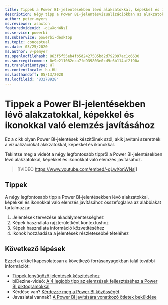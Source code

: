 ```yaml
---
title: Tippek a Power BI-jelentésekben lévő alakzatokkal, képekkel és ikonokkal való elemzés javításához
description: Négy tipp a Power BI-jelentésvizualizációkban az alakzatokat, képeket és ikonokat használó elemzések optimalizálásához a Power BI Desktopban vagy a Power BI szolgáltatásban.
author: peter-myers
ms.reviewer: asaxton
featuredvideoid: -gLwXonWNsI
ms.service: powerbi
ms.subservice: powerbi-desktop
ms.topic: conceptual
ms.date: 03/25/2020
ms.author: v-pemyer
ms.openlocfilehash: 863f5f55eb4fb5d2427585bd2d792097ac1c6630
ms.sourcegitcommit: 0e9e211082eca7fd939803e0cd9c6b114af2f90a
ms.translationtype: HT
ms.contentlocale: hu-HU
ms.lasthandoff: 05/13/2020
ms.locfileid: "83278928"
---
```

# <a name="tips-to-improve-analysis-with-shapes-images-and-icons-in-power-bi-reports"></a>Tippek a Power BI-jelentésekben lévő alakzatokkal, képekkel és ikonokkal való elemzés javításához

Ez a cikk olyan Power BI-jelentések készítőinek szól, akik javítani szeretnék a vizualizációkat alakzatokkal, képekkel és ikonokkal.

Tekintse meg a videót a négy legfontosabb tippről a Power BI-jelentésekben lévő alakzatokkal, képekkel és ikonokkal való elemzés javításához.

> [!VIDEO https://www.youtube.com/embed/-gLwXonWNsI]

## <a name="tips"></a>Tippek

A négy legfontosabb tipp a Power BI-jelentésekben lévő alakzatokkal, képekkel és ikonokkal való elemzés javításához összefoglalva az alábbiakat tartalmazza:

1. Jelentések tervezése akadálymentességhez
1. Képek használata rajzterületként kontextushoz
1. Képek használata információ közvetítéséhez
1. Ikonok hozzáadása a jelentések részletesebbé tételéhez

## <a name="next-steps"></a>Következő lépések

Ezzel a cikkel kapcsolatosan a következő forrásanyagokban talál további információt:

- [Tippek lenyűgöző jelentések készítéséhez](../create-reports/desktop-tips-and-tricks-for-creating-reports.md)
- biDezine-videó: [A 4 legjobb tipp az elemzések fejlesztéséhez a Power BI piktogramokkal](https://www.youtube.com/watch?v=-gLwXonWNsI)
- Kérdése van? [Kérdezze meg a Power BI közösségét](https://community.powerbi.com/)
- Javaslatai vannak? [A Power BI javítására vonatkozó ötletek beküldése](https://ideas.powerbi.com/)

